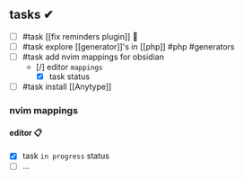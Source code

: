 ## tasks ✔
- [ ] #task [[fix reminders plugin]] 🔽
- [ ] #task explore [[generator]]'s in [[php]] #php #generators
- [ ] #task add nvim mappings for obsidian
	- [/] editor `mappings`
		- [x] task status
- [ ] #task install [[Anytype]]

### nvim mappings 
#### editor 📋
- [x] task `in progress` status
- [ ] ...
